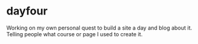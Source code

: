 # dayfour
Working on my own personal quest to build a site a day and blog about it. Telling people what course or page I used to create it.